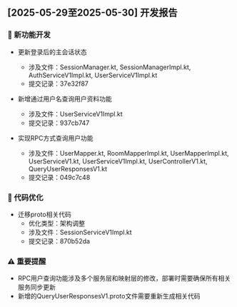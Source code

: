 ## [2025-05-29至2025-05-30] 开发报告

### 🚀 新功能开发
- 更新登录后的主会话状态
  - 涉及文件：SessionManager.kt, SessionManagerImpl.kt, AuthServiceV1Impl.kt, UserServiceV1Impl.kt
  - 提交记录：37e32f87

- 新增通过用户名查询用户资料功能
  - 涉及文件：UserServiceV1Impl.kt
  - 提交记录：937cb747

- 实现RPC方式查询用户功能
  - 涉及文件：UserMapper.kt, RoomMapperImpl.kt, UserMapperImpl.kt, UserServiceV1.kt, UserServiceV1Impl.kt, UserControllerV1.kt, QueryUserResponsesV1.kt
  - 提交记录：049c7c48

### 🔧 代码优化
- 迁移proto相关代码
  - 优化类型：架构调整
  - 涉及文件：SessionServiceV1Impl.kt
  - 提交记录：870b52da

### ⚠️ 重要提醒
- RPC用户查询功能涉及多个服务层和映射层的修改，部署时需要确保所有相关服务同步更新
- 新增的QueryUserResponsesV1.proto文件需要重新生成相关代码